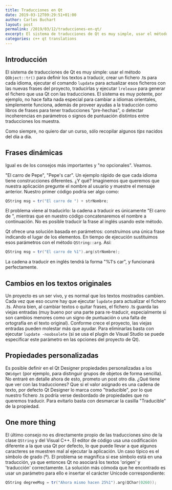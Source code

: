 ```yaml
---
title: Traducciones en Qt
date: 2019-03-12T09:29:51+01:00
author: Carlos Buchart
layout: post
permalink: /2019/03/12/traducciones-en-qt/
excerpt: El sistema de traducciones de Qt es muy simple, usar el método QObject::tr() para definir los textos a traducir, crear un fichero .ts para cada idioma, ejecutar el comando lupdate para actualizar esos ficheros con las nuevas frases del proyecto, traducirlas y ejecutar lrelease para generar el fichero que usa Qt con las traducciones.
categories: c++ qt translations
---
```

## Introducción

El sistema de traducciones de Qt es muy simple: usar el método `QObject::tr()` para definir los textos a traducir, crear un fichero .ts para cada idioma, ejecutar el comando `lupdate` para actualizar esos ficheros con las nuevas frases del proyecto, traducirlas y ejecutar `lrelease` para generar el fichero que usa Qt con las traducciones. El sistema es muy potente, por ejemplo, no hace falta nada especial para cambiar a idiomas orientales, simplemente funciona, además de proveer ayudas a la traducción como libros de frases para tener traducciones "pre-hechas", o detectar incoherencias en parámetros o signos de puntuación distintos entre traducciones los muestra.

Como siempre, no quiero dar un curso, sólo recopilar algunos _tips_ nacidos del día a día.

## Frases dinámicas

Igual es de los consejos más importantes y "no opcionales". Veamos.

"El carro de Pepe", "Pepe's car". Un ejemplo rápido de que cada idioma tiene construcciones diferentes. ¿Y qué? Imaginemos que queremos que nuestra aplicación pregunte el nombre al usuario y muestre el mensaje anterior. Nuestro primer código podría ser algo como:

```cpp
QString msg = tr("El carro de ") + strNombre;
```

El problema viene al traducirlo: la cadena a traducir es únicamente "El carro de ", mientras que en nuestro código concatenaremos el nombre a continuación. No es posible traducir la frase al inglés usando este método.

Qt ofrece una solución basada en parámetros: construimos una única frase indicando el lugar de los elementos. En tiempo de ejecución sustituimos esos parámetros con el método `QString::arg`. Así:

```cpp
QString msg = tr("El carro de %1").arg(strNombre);
```

La cadena a traducir en inglés tendrá la forma "%1's car", y funcionará perfectamente.

## Cambios en los textos originales

Un proyecto es un ser vivo, y es normal que los textos mostrados cambien. Cada vez que eso ocurre hay que ejecutar `lupdate` para actualizar el fichero .ts. Ahora bien, al cambiar textos o quitar frases, el fichero .ts guarda las viejas entradas (muy bueno por una parte para re-traducir, especialmente si son cambios menores como un signo de puntuación o una falta de ortografía en el texto original). Conforme crece el proyecto, las viejas entradas pueden molestar más que ayudar. Para eliminarlas basta con ejecutar `lupdate -noobsolete` (si se usa el plugin de Visual Studio se puede especificar este parámetro en las opciones del proyecto de Qt).

## Propiedades personalizadas

Es posible definir en el Qt Designer propiedades personalizadas a los `QWidget` (por ejemplo, para distinguir grupos de objetos de forma sencilla). No entraré en detalle ahora de esto, prometo un post otro día. ¿Qué tiene que ver con las traducciones? Que si el valor asignado es una cadena de texto, por defecto Qt Designer lo marca como "traducible", por lo que nuestro fichero .ts podría verse desbordado de propiedades que no queremos traducir. Para evitarlo basta con desmarcar la casilla "Traducible" de la propiedad.

## One more thing

El último consejo no es directamente propio de las traducciones sino de la clase `QString` y del Visual C++. El editor de código usa una codificación diferente a la que usa Qt por defecto, lo que puede llevar a que algunos caracteres se muestren mal al ejecutar la aplicación. Un caso típico es el símbolo de grado (º). El problema se magnifica si ese símbolo está en una traducción, ya que entonces Qt no asociará los textos 'origen' y 'traducción' correctamente. La solución más cómoda que he encontrado es usar un parámetro para ello e insertar el carácter Unicode correspondiente:

```cpp
QString degreeMsg = tr("Ahora mismo hacen 25%1").arg(QChar(0260));
```
